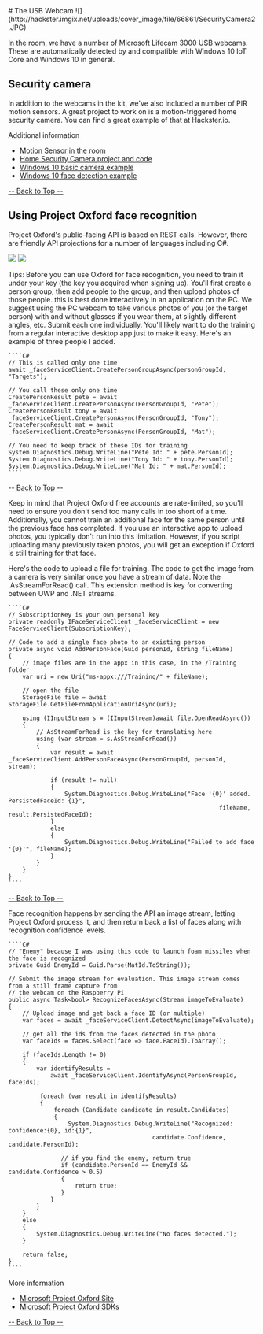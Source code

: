 ﻿<a name="HOLTop" />
# The USB Webcam
![](http://hackster.imgix.net/uploads/cover_image/file/66861/SecurityCamera2.JPG)

In the room, we have a number of Microsoft Lifecam 3000 USB webcams. These are automatically detected by and compatible with Windows 10 IoT Core and Windows 10 in general.

## Security camera
In addition to the webcams in the kit, we've also included a number of PIR motion sensors. A great project to work on is a motion-triggered home security camera. You can find a great example of that at Hackster.io.

Additional information

  * [Motion Sensor in the room](http://www.amazon.com/Qunqi-HC-SR501-Pyroelectric-Infrared-Microcontrollers/dp/B0140WFNYQ/)
  * [Home Security Camera project and code](https://microsoft.hackster.io/en-US/windows-iot/security-camera-579b7f)
  * [Windows 10 basic camera example](https://github.com/Microsoft/Windows-universal-samples/tree/master/Samples/CameraStarterKit)
  * [Windows 10 face detection example](http://github.com/Microsoft/Windows-universal-samples/tree/master/Samples/CameraFaceDetection)

<a href="#HOLTop"> -- Back to Top -- </a>

## Using Project Oxford face recognition
Project Oxford's public-facing API is based on REST calls. However, there are friendly API projections for a number of languages including C#.

![](http://www.projectoxford.ai/images/bright/face/FaceDetection.png) ![](http://www.projectoxford.ai/images/bright/face/FaceIdentification.png)

Tips:
Before you can use Oxford for face recognition, you need to train it under your key (the key you acquired when signing up). You'll first create a person group, then add people to the group, and then upload photos of those people. this is best done interactively in an application on the PC. We suggest using the PC webcam to take various photos of you (or the target person) with and without glasses if you wear them, at slightly different angles, etc. Submit each one individually. You'll likely want to do the training from a regular interactive desktop app just to make it easy. Here's an example of three people I added.

	````C#
    // This is called only one time
    await _faceServiceClient.CreatePersonGroupAsync(personGroupId, "Targets");

    // You call these only one time
    CreatePersonResult pete = await _faceServiceClient.CreatePersonAsync(PersonGroupId, "Pete");
    CreatePersonResult tony = await _faceServiceClient.CreatePersonAsync(PersonGroupId, "Tony");
    CreatePersonResult mat = await _faceServiceClient.CreatePersonAsync(PersonGroupId, "Mat");

    // You need to keep track of these IDs for training
    System.Diagnostics.Debug.WriteLine("Pete Id: " + pete.PersonId);
    System.Diagnostics.Debug.WriteLine("Tony Id: " + tony.PersonId);
    System.Diagnostics.Debug.WriteLine("Mat Id: " + mat.PersonId);
	````

<a href="#HOLTop"> -- Back to Top -- </a>

Keep in mind that Project Oxford free accounts are rate-limited, so you'll need to ensure you don't send too many calls in too short of a time. Additionally, you cannot train an additional face for the same person until the previous face has completed. If you use an interactive app to upload photos, you typically don't run into this limitation. However, if you script uploading many previously taken photos, you will get an exception if Oxford is still training for that face.

Here's the code to upload a file for training. The code to get the image from a camera is very similar once you have a stream of data. Note the .AsStreamForRead() call. This extension method is key for converting between UWP and .NET streams.

	````C#
    // SubscriptionKey is your own personal key
    private readonly IFaceServiceClient _faceServiceClient = new FaceServiceClient(SubscriptionKey);

    // Code to add a single face photo to an existing person
    private async void AddPersonFace(Guid personId, string fileName)
    {
        // image files are in the appx in this case, in the /Training folder 
        var uri = new Uri("ms-appx:///Training/" + fileName);

        // open the file
        StorageFile file = await StorageFile.GetFileFromApplicationUriAsync(uri);
        
        using (IInputStream s = (IInputStream)await file.OpenReadAsync())
        {
            // AsStreamForRead is the key for translating here
            using (var stream = s.AsStreamForRead())
            {
                var result = await _faceServiceClient.AddPersonFaceAsync(PersonGroupId, personId, stream);

                if (result != null)
                {
                    System.Diagnostics.Debug.WriteLine("Face '{0}' added. PersistedFaceId: {1}", 
                                                                fileName, result.PersistedFaceId);
                }
                else
                {
                    System.Diagnostics.Debug.WriteLine("Failed to add face '{0}'", fileName);
                }
            }
        }
    }
	````

<a href="#HOLTop"> -- Back to Top -- </a>

Face recognition happens by sending the API an image stream, letting Project Oxford process it, and then return back a list of faces along with recognition confidence levels.

	````C#
    // "Enemy" because I was using this code to launch foam missiles when the face is recognized
    private Guid EnemyId = Guid.Parse(MatId.ToString());

    // Submit the image stream for evaluation. This image stream comes from a still frame capture from
    // the webcam on the Raspberry Pi
    public async Task<bool> RecognizeFacesAsync(Stream imageToEvaluate)
    {
        // Upload image and get back a face ID (or multiple)
        var faces = await _faceServiceClient.DetectAsync(imageToEvaluate);

        // get all the ids from the faces detected in the photo
        var faceIds = faces.Select(face => face.FaceId).ToArray();

        if (faceIds.Length != 0)
        {
            var identifyResults = 
                await _faceServiceClient.IdentifyAsync(PersonGroupId, faceIds);

             foreach (var result in identifyResults)
             {
                 foreach (Candidate candidate in result.Candidates)
                 {
                     System.Diagnostics.Debug.WriteLine("Recognized: confidence:{0}, id:{1}", 
                                             candidate.Confidence, candidate.PersonId);
                        
                   // if you find the enemy, return true
                   if (candidate.PersonId == EnemyId && candidate.Confidence > 0.5)
                   {
                       return true;
                   }
                }
            }
        }
        else
        {
            System.Diagnostics.Debug.WriteLine("No faces detected.");
        }

        return false;
    }
	````

More information

  * [Microsoft Project Oxford Site](https://www.projectoxford.ai/)
  * [Microsoft Project Oxford SDKs](https://www.projectoxford.ai/sdk)

<a href="#HOLTop"> -- Back to Top -- </a>